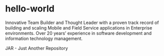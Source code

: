 # hello-world
Innovative Team Builder and Thought Leader with a proven track record of building and scaling Mobile and Field Service applications in Enterprise environments. Over 20 years’ experience in software development and information technology management. 

JAR - Just Another Repository


